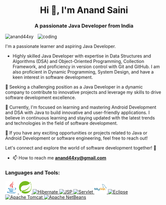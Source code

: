 <!-- ![logo](https://github.com/anand44xy/anand44xy/blob/main/github%20banner.png) -->
<h1 align="center">Hi 👋, I'm Anand Saini</h1>
<h3 align="center">A passionate Java Developer from India</h3>

<img align="right" alt="coding" width="400" src="https://user-images.githubusercontent.com/55389276/140866485-8fb1c876-9a8f-4d6a-98dc-08c4981eaf70.gif">

<p align="left"> <img src="https://komarev.com/ghpvc/?username=anand44xy&label=Profile%20views&color=0e75b6&style=flat" alt="anand44xy" /> </p>


I'm a passionate learner and aspiring Java Developer.
* Highly skilled Java Developer with expertise in Data Structures and Algorithms (DSA) and Object-Oriented
Programming, Collection Framework, and proficiency in version control with Git and GitHub. I am also proficient in
Dynamic Programming, System Design, and have a keen interest in software development.

👀 Seeking a challenging position as a Java Developer in a dynamic company to contribute to innovative projects
and leverage my skills to drive software development excellence.

🌱 Currently, I'm focused on learning and mastering Android Development and DSA with Java to build innovative and
user-friendly applications.
I believe in continuous learning and staying updated with the latest trends and technologies in the field of software
development.


🔭 If you have any exciting opportunities or projects related to Java or Android Development or software engineering, feel free to reach out!

Let's connect and explore the world of software development together! 🚀


- 📫 How to reach me **anand44xy@gmail.com**

<h3 align="left">Languages and Tools:</h3>
<p align="left">
  <a href="https://www.java.com" target="_blank" rel="noreferrer">
    <img src="https://raw.githubusercontent.com/devicons/devicon/master/icons/java/java-original.svg" alt="java" width="40" height="40"/>
  </a>
  <a href="https://spring.io/projects/spring-boot" target="_blank" rel="noreferrer">
    <img src="https://raw.githubusercontent.com/devicons/devicon/master/icons/spring/spring-original.svg" alt="Spring Boot" width="40" height="40"/>
  </a>
  <a href="https://hibernate.org/" target="_blank" rel="noreferrer">
    <img src="https://www.vectorlogo.zone/logos/hibernate/hibernate-icon.svg" alt="Hibernate" width="40" height="40"/>
  </a>
  <a href="https://www.oracle.com/java/technologies/javaserverpages.html" target="_blank" rel="noreferrer">
    <img src="https://raw.githubusercontent.com/devicons/devicon/master/icons/jsp/jsp-original-wordmark.svg" alt="JSP" width="40" height="40"/>
  </a>
  <a href="https://servlet.java.net/" target="_blank" rel="noreferrer">
    <img src="https://raw.githubusercontent.com/devicons/devicon/master/icons/servlet/servlet-original.svg" alt="Servlet" width="40" height="40"/>
  </a>
  <a href="https://www.mysql.com/" target="_blank" rel="noreferrer">
    <img src="https://raw.githubusercontent.com/devicons/devicon/master/icons/mysql/mysql-original-wordmark.svg" alt="MySQL" width="40" height="40"/>
  </a>
  <a href="https://eclipse.org/" target="_blank" rel="noreferrer">
    <img src="https://www.vectorlogo.zone/logos/eclipse/eclipse-icon.svg" alt="Eclipse" width="40" height="40"/>
  </a>
  <a href="https://tomcat.apache.org/" target="_blank" rel="noreferrer">
    <img src="https://www.vectorlogo.zone/logos/apache_tomcat/apache_tomcat-icon.svg" alt="Apache Tomcat" width="40" height="40"/>
  </a>
  <a href="https://netbeans.apache.org/" target="_blank" rel="noreferrer">
    <img src="https://www.vectorlogo.zone/logos/netbeans/netbeans-icon.svg" alt="Apache NetBeans" width="40" height="40"/>
  </a>
</p>



